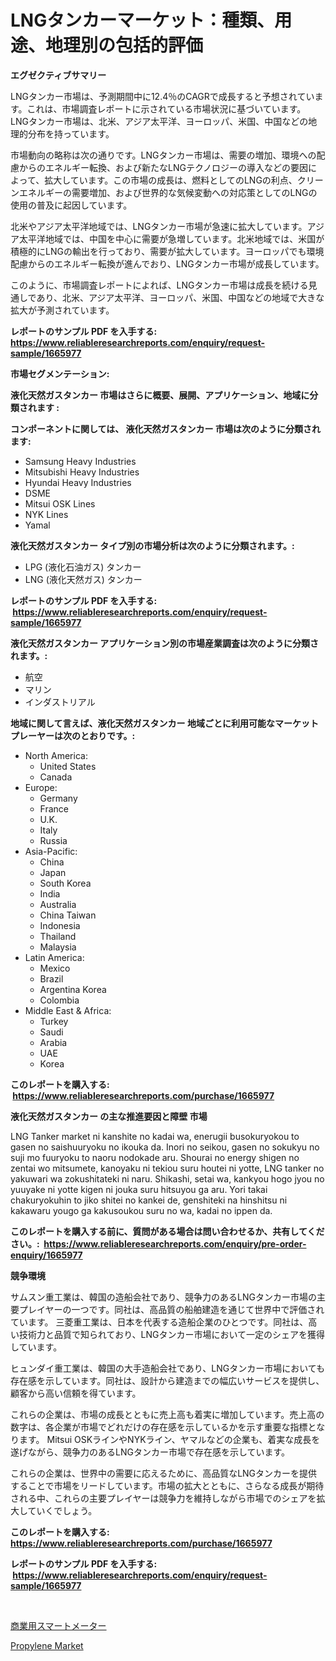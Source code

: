 <p><h1>LNGタンカーマーケット：種類、用途、地理別の包括的評価</h1></p><p><strong>エグゼクティブサマリー</strong></p>
<p><p>LNGタンカー市場は、予測期間中に12.4％のCAGRで成長すると予想されています。これは、市場調査レポートに示されている市場状況に基づいています。 LNGタンカー市場は、北米、アジア太平洋、ヨーロッパ、米国、中国などの地理的分布を持っています。</p><p>市場動向の略称は次の通りです。LNGタンカー市場は、需要の増加、環境への配慮からのエネルギー転換、および新たなLNGテクノロジーの導入などの要因によって、拡大しています。この市場の成長は、燃料としてのLNGの利点、クリーンエネルギーの需要増加、および世界的な気候変動への対応策としてのLNGの使用の普及に起因しています。</p><p>北米やアジア太平洋地域では、LNGタンカー市場が急速に拡大しています。アジア太平洋地域では、中国を中心に需要が急増しています。北米地域では、米国が積極的にLNGの輸出を行っており、需要が拡大しています。ヨーロッパでも環境配慮からのエネルギー転換が進んでおり、LNGタンカー市場が成長しています。</p><p>このように、市場調査レポートによれば、LNGタンカー市場は成長を続ける見通しであり、北米、アジア太平洋、ヨーロッパ、米国、中国などの地域で大きな拡大が予測されています。</p></p>
<p><strong>レポートのサンプル PDF を入手する: <a href="https://www.reliableresearchreports.com/enquiry/request-sample/1665977">https://www.reliableresearchreports.com/enquiry/request-sample/1665977</a></strong></p>
<p><strong>市場セグメンテーション:</strong></p>
<p><strong> 液化天然ガスタンカー 市場はさらに概要、展開、アプリケーション、地域に分類されます :</strong></p>
<p><strong>コンポーネントに関しては、 液化天然ガスタンカー 市場は次のように分類されます: &nbsp;</strong></p>
<p><ul><li>Samsung Heavy Industries</li><li>Mitsubishi Heavy Industries</li><li>Hyundai Heavy Industries</li><li>DSME</li><li>Mitsui OSK Lines</li><li>NYK Lines</li><li>Yamal</li></ul></p>
<p><strong> 液化天然ガスタンカー タイプ別の市場分析は次のように分類されます。:</strong></p>
<p><ul><li>LPG (液化石油ガス) タンカー</li><li>LNG (液化天然ガス) タンカー</li></ul></p>
<p><strong>レポートのサンプル PDF を入手する: &nbsp;<a href="https://www.reliableresearchreports.com/enquiry/request-sample/1665977">https://www.reliableresearchreports.com/enquiry/request-sample/1665977</a></strong></p>
<p><strong> 液化天然ガスタンカー アプリケーション別の市場産業調査は次のように分類されます。:</strong></p>
<p><ul><li>航空</li><li>マリン</li><li>インダストリアル</li></ul></p>
<p><strong>地域に関して言えば、液化天然ガスタンカー 地域ごとに利用可能なマーケットプレーヤーは次のとおりです。:</strong></p>
<p><ul>
    <li>
        North America:
        <ul>
            <li>United States</li>
            <li>Canada</li>
        </ul>
    </li>
    <li>
        Europe:
        <ul>
            <li>Germany</li>
            <li>France</li>
            <li>U.K.</li>
            <li>Italy</li>
            <li>Russia</li>
        </ul>
    </li>
    <li>
        Asia-Pacific:
        <ul>
            <li>China</li>
            <li>Japan</li>
            <li>South Korea</li>
            <li>India</li>
            <li>Australia</li>
            <li>China Taiwan</li>
            <li>Indonesia</li>
            <li>Thailand</li>
            <li>Malaysia</li>
        </ul>
    </li>
    <li>
        Latin America:
        <ul>
            <li>Mexico</li>
            <li>Brazil</li>
            <li>Argentina Korea</li>
            <li>Colombia</li>
        </ul>
    </li>
    <li>
        Middle East & Africa:
        <ul>
            <li>Turkey</li>
            <li>Saudi</li>
            <li>Arabia</li>
            <li>UAE</li>
            <li>Korea</li>
        </ul>
    </li>
    </ul></p>
<p><strong>このレポートを購入する: &nbsp;<a href="https://www.reliableresearchreports.com/purchase/1665977">https://www.reliableresearchreports.com/purchase/1665977</a></strong></p>
<p><strong>液化天然ガスタンカー の主な推進要因と障壁 市場</strong></p>
<p><p>LNG Tanker market ni kanshite no kadai wa, enerugii busokuryokou to gasen no saishuuryoku no ikouka da. Inori no seikou, gasen no sokukyu no suji mo fuuryoku to naoru nodokade aru. Shourai no energy shigen no zentai wo mitsumete, kanoyaku ni tekiou suru houtei ni yotte, LNG tanker no yakuwari wa zokushitateki ni naru. Shikashi, setai wa, kankyou hogo jyou no yuuyake ni yotte kigen ni jouka suru hitsuyou ga aru. Yori takai chakuryokuhin to jiko shitei no kankei de, genshiteki na hinshitsu ni kakawaru yougo ga kakusoukou suru no wa, kadai no ippen da.</p></p>
<p><strong>このレポートを購入する前に、質問がある場合は問い合わせるか、共有してください。:&nbsp; <a href="https://www.reliableresearchreports.com/enquiry/pre-order-enquiry/1665977">https://www.reliableresearchreports.com/enquiry/pre-order-enquiry/1665977</a></strong></p>
<p><strong>競争環境</strong></p>
<p><p>サムスン重工業は、韓国の造船会社であり、競争力のあるLNGタンカー市場の主要プレイヤーの一つです。同社は、高品質の船舶建造を通じて世界中で評価されています。  三菱重工業は、日本を代表する造船企業のひとつです。同社は、高い技術力と品質で知られており、LNGタンカー市場において一定のシェアを獲得しています。</p><p>ヒュンダイ重工業は、韓国の大手造船会社であり、LNGタンカー市場においても存在感を示しています。同社は、設計から建造までの幅広いサービスを提供し、顧客から高い信頼を得ています。</p><p>これらの企業は、市場の成長とともに売上高も着実に増加しています。売上高の数字は、各企業が市場でどれだけの存在感を示しているかを示す重要な指標となります。 Mitsui OSKラインやNYKライン、ヤマルなどの企業も、着実な成長を遂げながら、競争力のあるLNGタンカー市場で存在感を示しています。</p><p>これらの企業は、世界中の需要に応えるために、高品質なLNGタンカーを提供することで市場をリードしています。市場の拡大とともに、さらなる成長が期待される中、これらの主要プレイヤーは競争力を維持しながら市場でのシェアを拡大していくでしょう。</p></p>
<p><strong>このレポートを購入する: &nbsp; <a href="https://www.reliableresearchreports.com/purchase/1665977">https://www.reliableresearchreports.com/purchase/1665977</a></strong></p>
<p><strong>レポートのサンプル PDF を入手する: &nbsp;<a href="https://www.reliableresearchreports.com/enquiry/request-sample/1665977">https://www.reliableresearchreports.com/enquiry/request-sample/1665977</a></strong><strong></strong></p>
<p>&nbsp;</p>
<p><p><a href="https://medium.com/@raideochran7856/%E5%95%86%E6%A5%AD%E7%94%A8%E3%82%B9%E3%83%9E%E3%83%BC%E3%83%88%E3%83%A1%E3%83%BC%E3%82%BF%E3%83%BC%E5%B8%82%E5%A0%B4%E8%A6%8F%E6%A8%A1-%E5%B8%82%E5%A0%B4%E8%A6%8B%E9%80%9A%E3%81%97%E3%81%A8%E5%B8%82%E5%A0%B4%E4%BA%88%E6%B8%AC-2024%E5%B9%B4%E3%81%8B%E3%82%892031%E5%B9%B4%E3%81%BE%E3%81%A7-16d91d33b443">商業用スマートメーター</a></p><p><a href="https://full-wildebeest-80b.notion.site/Propylene-Market-Size-Growth-and-Forecast-from-2024-2031-a0fe06c3bee64c42bb7c59d049bb7b69">Propylene Market</a></p></p>